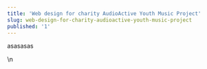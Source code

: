 ```yaml
---
title: 'Web design for charity AudioActive Youth Music Project'
slug: web-design-for-charity-audioactive-youth-music-project
published: '1'
---
```

<p>asasasas</p>\n